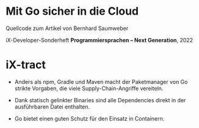 # Mit Go sicher in die Cloud

Quellcode zum Artikel von Bernhard Saumweber

iX-Developer-Sonderheft __Programmiersprachen – Next Generation__, 2022

# iX-tract

* Anders als npm, Gradle und Maven macht der Paketmanager von Go strikte Vorgaben, die viele Supply-Chain-Angriffe vereiteln.

* Dank statisch gelinkter Binaries sind alle Dependencies direkt in der ausführbaren Datei enthalten.

* Go bietet einen guten Schutz für den Einsatz in Containern.

